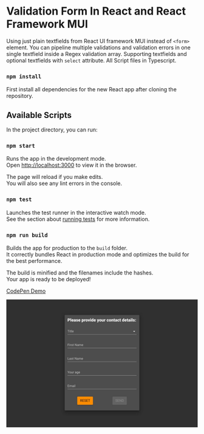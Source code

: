 # Validation Form In React and React Framework MUI

Using just plain textfields from React UI framework MUI instead of `<form>` element.
You can pipeline multiple validations and validation errors in one single textfield inside a Regex validation array.
Supporting textfields and optional textfields with `select` attribute.
All Script files in Typescript.

### `npm install`

First install all dependencies for the new React app after cloning the repository.

## Available Scripts

In the project directory, you can run:

### `npm start`

Runs the app in the development mode.\
Open [http://localhost:3000](http://localhost:3000) to view it in the browser.

The page will reload if you make edits.\
You will also see any lint errors in the console.

### `npm test`

Launches the test runner in the interactive watch mode.\
See the section about [running tests](https://facebook.github.io/create-react-app/docs/running-tests) for more information.

### `npm run build`

Builds the app for production to the `build` folder.\
It correctly bundles React in production mode and optimizes the build for the best performance.

The build is minified and the filenames include the hashes.\
Your app is ready to be deployed!

[CodePen Demo](https://codepen.io/tuedodev/pen/ZEarKGQ)

![Screenshot](./screenshot.jpg)
